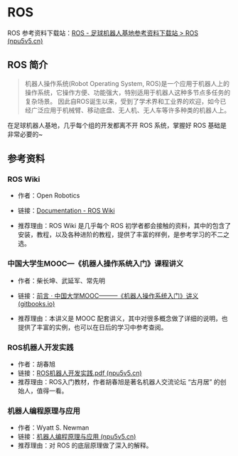 # ROS

ROS 参考资料下载站：[ROS - 足球机器人基地参考资料下载站 > ROS (npu5v5.cn)](https://files.npu5v5.cn/ROS/)

## ROS 简介

> 机器人操作系统(Robot Operating System, ROS)是一个应用于机器人上的操作系统，它操作方便、功能强大，特别适用于机器人这种多节点多任务的复杂场景。 因此自ROS诞生以来，受到了学术界和工业界的欢迎，如今已经广泛应用于机械臂、移动底盘、无人机、无人车等许多种类的机器人上。

在足球机器人基地，几乎每个组的开发都离不开 ROS 系统，掌握好 ROS 基础是非常必要的~

## 参考资料

### ROS Wiki

+ 作者：Open Robotics

+ 链接：[Documentation - ROS Wiki](http://wiki.ros.org/Documentation)

+ 推荐理由：ROS Wiki 是几乎每个 ROS 初学者都会接触的资料，其中的包含了安装，教程，以及各种进阶的教程，提供了丰富的样例，是参考学习的不二之选。

### 中国大学生MOOC—《机器人操作系统入门》课程讲义

+ 作者：柴长坤、武延军、常先明

+ 链接：[前言 · 中国大学MOOC———《机器人操作系统入门》讲义 (gitbooks.io)](https://sychaichangkun.gitbooks.io/ros-tutorial-icourse163/content/)

+ 推荐理由：本讲义是 MOOC 配套讲义，其中对很多概念做了详细的说明，也提供了丰富的实例，也可以在日后的学习中参考查阅。

### ROS机器人开发实践

+ 作者：胡春旭
+ 链接：[ROS机器人开发实践.pdf (npu5v5.cn)](https://files.npu5v5.cn/ROS/ROS机器人开发实践.pdf)
+ 推荐理由：ROS入门教材，作者胡春旭是著名机器人交流论坛 “古月居” 的创始人，值得一看。

### 机器人编程原理与应用

+ 作者：Wyatt S. Newman
+ 链接：[机器人编程原理与应用 (npu5v5.cn)](https://files.npu5v5.cn/ROS/ROS%E6%9C%BA%E5%99%A8%E4%BA%BA%E7%BC%96%E7%A8%8B%20%E5%8E%9F%E7%90%86%E4%B8%8E%E5%BA%94%E7%94%A8.pdf)
+ 推荐理由：对 ROS 的底层原理做了深入的解释。